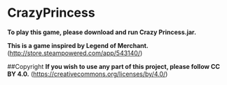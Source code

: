 # CrazyPrincess

**To play this game, please download and run Crazy Princess.jar.**

**This is a game inspired by Legend of Merchant.**
(http://store.steampowered.com/app/543140/)

##Copyright
**If you wish to use any part of this project, please follow CC BY 4.0.**
(https://creativecommons.org/licenses/by/4.0/)

